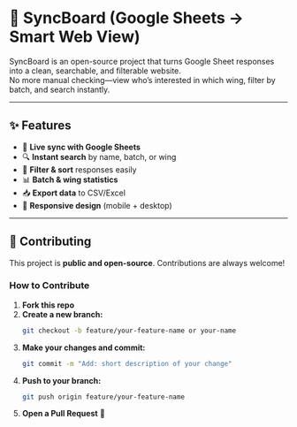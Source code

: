 # 🚀 SyncBoard (Google Sheets → Smart Web View)

SyncBoard is an open-source project that turns Google Sheet responses into a clean, searchable, and filterable website.  
No more manual checking—view who’s interested in which wing, filter by batch, and search instantly.

---

## ✨ Features

- 📌 **Live sync with Google Sheets**
- 🔍 **Instant search** by name, batch, or wing
- 🎯 **Filter & sort** responses easily
- 📊 **Batch & wing statistics**
- 📥 **Export data** to CSV/Excel
- 📱 **Responsive design** (mobile + desktop)

---

## 🤝 Contributing

This project is **public and open-source**. Contributions are always welcome!

### How to Contribute

1. **Fork this repo**
2. **Create a new branch:**
   ```bash
   git checkout -b feature/your-feature-name or your-name
   ```
3. **Make your changes and commit:**
   ```bash
   git commit -m "Add: short description of your change"
   ```
4. **Push to your branch:**
   ```bash
   git push origin feature/your-feature-name
   ```
5. **Open a Pull Request** 🎉
